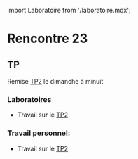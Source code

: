 import Laboratoire from '/laboratoire.mdx';

# Rencontre 23

## TP
Remise [TP2](/tp/tp2) le dimanche à minuit

### Laboratoires
- Travail sur le [TP2](/tp/tp2)

### Travail personnel: 
- Travail sur le [TP2](/tp/tp2)

